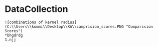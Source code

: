 # DataCollection
    ![combinations of kernel radius](C:\\Users\\kommi\\Desktop\\KA\\camprision_scores.PNG "Comparision Scores")
    *bhgdrdg
    1.njj
